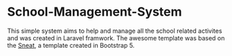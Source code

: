 # School-Management-System

This simple system aims to help and manage all the school related activites and was created in Laravel framwork. The awesome template was based on the [Sneat](https://demos.themeselection.com/sneat-bootstrap-html-admin-template/documentation/index.html), a template created in Bootstrap 5.



<!-- # Installation
You may require to install the npm for this application. To install, just
`npm install` in your terminal. 
 cp .env.example .env
-->
